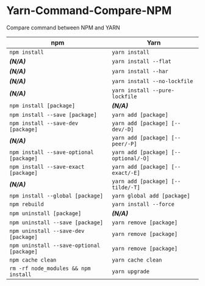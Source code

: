 # Yarn-Command-Compare-NPM
Compare command between NPM and YARN

<table>
  <thead>
    <tr>
      <th>npm</th>
      <th>Yarn</th>
    </tr>
  </thead>
  <tbody>
    <tr>
      <td><code class="highlighter-rouge">npm install</code></td>
      <td><code class="highlighter-rouge">yarn install</code></td>
    </tr>
    <tr>
      <td><strong><em>(N/A)</em></strong></td>
      <td><code class="highlighter-rouge">yarn install --flat</code></td>
    </tr>
    <tr>
      <td><strong><em>(N/A)</em></strong></td>
      <td><code class="highlighter-rouge">yarn install --har</code></td>
    </tr>
    <tr>
      <td><strong><em>(N/A)</em></strong></td>
      <td><code class="highlighter-rouge">yarn install --no-lockfile</code></td>
    </tr>
    <tr>
      <td><strong><em>(N/A)</em></strong></td>
      <td><code class="highlighter-rouge">yarn install --pure-lockfile</code></td>
    </tr>
    <tr>
      <td><code class="highlighter-rouge">npm install [package]</code></td>
      <td><strong><em>(N/A)</em></strong></td>
    </tr>
    <tr>
      <td><code class="highlighter-rouge">npm install --save [package]</code></td>
      <td><code class="highlighter-rouge">yarn add [package]</code></td>
    </tr>
    <tr>
      <td><code class="highlighter-rouge">npm install --save-dev [package]</code></td>
      <td><code class="highlighter-rouge">yarn add [package] [--dev/-D]</code></td>
    </tr>
    <tr>
      <td><strong><em>(N/A)</em></strong></td>
      <td><code class="highlighter-rouge">yarn add [package] [--peer/-P]</code></td>
    </tr>
    <tr>
      <td><code class="highlighter-rouge">npm install --save-optional [package]</code></td>
      <td><code class="highlighter-rouge">yarn add [package] [--optional/-O]</code></td>
    </tr>
    <tr>
      <td><code class="highlighter-rouge">npm install --save-exact [package]</code></td>
      <td><code class="highlighter-rouge">yarn add [package] [--exact/-E]</code></td>
    </tr>
    <tr>
      <td><strong><em>(N/A)</em></strong></td>
      <td><code class="highlighter-rouge">yarn add [package] [--tilde/-T]</code></td>
    </tr>
    <tr>
      <td><code class="highlighter-rouge">npm install --global [package]</code></td>
      <td><code class="highlighter-rouge">yarn global add [package]</code></td>
    </tr>
    <tr>
      <td><code class="highlighter-rouge">npm rebuild</code></td>
      <td><code class="highlighter-rouge">yarn install --force</code></td>
    </tr>
    <tr>
      <td><code class="highlighter-rouge">npm uninstall [package]</code></td>
      <td><strong><em>(N/A)</em></strong></td>
    </tr>
    <tr>
      <td><code class="highlighter-rouge">npm uninstall --save [package]</code></td>
      <td><code class="highlighter-rouge">yarn remove [package]</code></td>
    </tr>
    <tr>
      <td><code class="highlighter-rouge">npm uninstall --save-dev [package]</code></td>
      <td><code class="highlighter-rouge">yarn remove [package]</code></td>
    </tr>
    <tr>
      <td><code class="highlighter-rouge">npm uninstall --save-optional [package]</code></td>
      <td><code class="highlighter-rouge">yarn remove [package]</code></td>
    </tr>
    <tr>
      <td><code class="highlighter-rouge">npm cache clean</code></td>
      <td><code class="highlighter-rouge">yarn cache clean</code></td>
    </tr>
    <tr>
      <td><code class="highlighter-rouge">rm -rf node_modules &amp;&amp; npm install</code></td>
      <td><code class="highlighter-rouge">yarn upgrade</code></td>
    </tr>
  </tbody>
  
</table>
